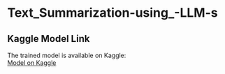 # Text_Summarization-using_-LLM-s
## Kaggle Model Link

The trained model is available on Kaggle:  
[Model on Kaggle](https://www.kaggle.com/code/nisargaml/text-summarization-project-notebook/output)
